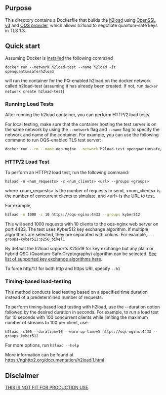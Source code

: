 ## Purpose 
This directory contains a Dockerfile that builds the [h2load](https://nghttp2.org/documentation/h2load-howto.html) using [OpenSSL v3](https://github.com/openssl/openssl) and [OQS provider](https://github.com/open-quantum-safe/oqs-provider), which allows h2load to negotiate quantum-safe keys in TLS 1.3.

## Quick start
Assuming Docker is [installed](https://docs.docker.com/install) the following command

```
docker run --network h2load-test --name h2load -it openquantumsafe/h2load
```
will run the container for the PQ-enabled h2load on the docker network called h2load-test (assuming it has already been created. If not, run `docker network create h2load-test`)

### Running Load Tests
After running the h2load container, you can perform HTTP/2 load tests. 

For local testing, make sure that the container hosting the test server is on the same network by using the `--network` flag and `--name` flag to specify the network and name of the container. For example, you can use the following command to run OQS-enabled TLS test server:

```bash
docker run --rm --name oqs-nginx --network h2load-test openquantumsafe/nginx
```


### HTTP/2 Load Test
To perform an HTTP/2 load test, run the following command:
```
h2load -n <num_requests> -c <num_clients> <url> --groups <groups>
```
where <num_requests> is the number of requests to send, <num_clients> is the number of concurrent clients to simulate, and \<url> is the URL to test. 

For example, 
```bash
h2load -n 1000 -c 10 https://oqs-nginx:4433 --groups kyber512
```

This will send 1000 requests with 10 clients to the oqs-nginx web server on port 4433. The test uses Kyber512 key exchange algorithm. 
If multiple algorithms are selected, they are separated with colons. 
For example, `--groups=kyber512:p256_bikel1`



By default the h2load supports X25519 for key exchange but any plain or hybrid QSC (Quantum-Safe Cryptography) algorithm can be selected. [See list of supported key exchange algorithms here](https://github.com/open-quantum-safe/oqs-provider#algorithms
).

To force http/1.1 for both http and https URI, specify `--h1`

### Timing-based load-testing
This method conducts load testing based on a specified time duration instead of a predetermined number of requests.

To perform timing-based load testing with h2load, use the --duration option followed by the desired duration in seconds. For example, to run a load test for 10 seconds with 100 concurrent clients while limiting the maximum number of streams to 100 per client, use:

```
h2load -c100 --duration=10 --warm-up-time=5 https://oqs-nginx:4433 --groups kyber512
```

For more options, run `h2load --help`


More information can be found at https://nghttp2.org/documentation/h2load.1.html

## Disclaimer

[THIS IS NOT FIT FOR PRODUCTION USE](https://github.com/open-quantum-safe/liboqs#limitations-and-security).
